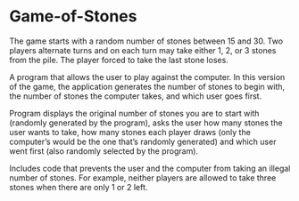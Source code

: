 # Game-of-Stones

The game starts with a random number of stones between 15 and 30. Two players alternate turns and 
on each turn may take either 1, 2, or 3 stones from the pile. The player forced to take the last stone 
loses.

A program that allows the user to play against the computer. In this version of the game, the 
application generates the number of stones to begin with, the number of stones the computer takes, 
and which user goes first. 

Program displays the original number of stones you are to start with (randomly generated by 
the program), asks the user how many stones the user wants to take, how many stones each player 
draws (only the computer’s would be the one that’s randomly generated) and which user went first 
(also randomly selected by the program).

Includes code that prevents the user and the computer from taking an illegal number of stones. For 
example, neither players are allowed to take three stones when there are only 1 or 2 left. 
